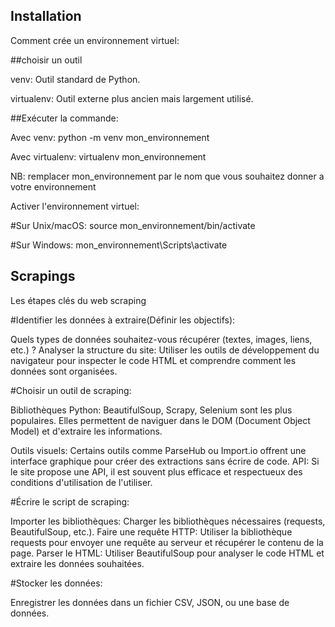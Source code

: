
## Installation

Comment crée un environnement virtuel:

##choisir un outil

venv: Outil standard de Python.

virtualenv: Outil externe plus ancien mais largement utilisé.

##Exécuter la commande:

Avec venv:
python -m venv mon_environnement

Avec virtualenv:
virtualenv mon_environnement
 
NB: remplacer mon_environnement par le nom que vous souhaitez donner a votre environnement

Activer l'environnement virtuel:

#Sur Unix/macOS:
 source mon_environnement/bin/activate

#Sur Windows: 
mon_environnement\Scripts\activate
    
## Scrapings
Les étapes clés du web scraping

#Identifier les données à extraire(Définir les objectifs):

Quels types de données souhaitez-vous récupérer (textes, images, liens, etc.) ? Analyser la structure du site: Utiliser les outils de développement du navigateur pour inspecter le code HTML et comprendre comment les données sont organisées.

#Choisir un outil de scraping:

Bibliothèques Python: BeautifulSoup, Scrapy, Selenium sont les plus populaires. Elles permettent de naviguer dans le DOM (Document Object Model) et d'extraire les informations.

 Outils visuels: Certains outils comme ParseHub ou Import.io offrent une interface graphique pour créer des extractions sans écrire de code. API: Si le site propose une API, il est souvent plus efficace et respectueux des conditions d'utilisation de l'utiliser.

#Écrire le script de scraping:

Importer les bibliothèques: Charger les bibliothèques nécessaires (requests, BeautifulSoup, etc.). Faire une requête HTTP: Utiliser la bibliothèque requests pour envoyer une requête au serveur et récupérer le contenu de la page. Parser le HTML: Utiliser BeautifulSoup pour analyser le code HTML et extraire les données souhaitées.

#Stocker les données:

Enregistrer les données dans un fichier CSV, JSON, ou une base de données.
